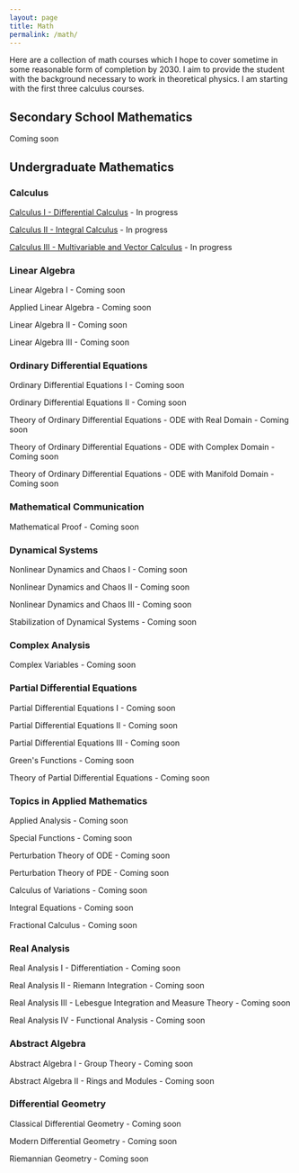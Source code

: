 ```yaml
---
layout: page
title: Math
permalink: /math/
---
```


Here are a collection of math courses which I hope to cover sometime in some reasonable form of completion by 2030. I aim to provide the student with the background necessary to work in theoretical physics. I am starting with the first three calculus courses.

## Secondary School Mathematics

Coming soon

## Undergraduate Mathematics
### Calculus
<a class="page-link" href="/calculus-I/">Calculus I - Differential Calculus</a> - In progress

<a class="page-link" href="/calculus-II/">Calculus II - Integral Calculus</a> - In progress

<a class="page-link" href="/calculus-III/">Calculus III - Multivariable and Vector Calculus</a> - In progress

### Linear Algebra
Linear Algebra I - Coming soon
<!--- <a class="page-link" href="/linear-algebra-I/"> Linear Algebra I </a> - In progress --->

Applied Linear Algebra - Coming soon
<!--- <a class="page-link" href="/appl-lin-alg/"> Applied Linear Algebra </a> - In progress --->

Linear Algebra II - Coming soon
<!--- <a class="page-link" href="/linear-algebra-II/"> Linear Algebra II </a> - In progress --->

Linear Algebra III - Coming soon
<!--- <a class="page-link" href="/linear-algebra-III/"> Linear Algebra III </a> - In progress --->

### Ordinary Differential Equations
Ordinary Differential Equations I - Coming soon
<!--- <a class="page-link" href="/ode-I/"> Ordinary Differential Equations I  </a> - In progress --->

Ordinary Differential Equations II - Coming soon
<!--- <a class="page-link" href="/ode-II/"> Ordinary Differential Equations II  </a> - In progress --->

Theory of Ordinary Differential Equations - ODE with Real Domain - Coming soon
<!--- <a class="page-link" href="/odet-real/"> Theory of Ordinary Differential Equations - ODE with Real Domain </a> - In progress ---> 

Theory of Ordinary Differential Equations - ODE with Complex Domain - Coming soon
<!--- <a class="page-link" href="/odet-complex/"> Theory of Ordinary Differential Equations - ODE with Complex Domain </a> - In progress --->

Theory of Ordinary Differential Equations - ODE with Manifold Domain - Coming soon
<!--- <a class="page-link" href="/odet-manifold/"> Theory of Ordinary Differential Equations - ODE with Manifold Domain </a> - In progress ---> 

### Mathematical Communication
Mathematical Proof - Coming soon
<!--- <a class="page-link" href="/mathematical-proof/"> Mathematical Proof  </a> - In progress --->

### Dynamical Systems
Nonlinear Dynamics and Chaos I - Coming soon
<!--- <a class="page-link" href="/nonlin-dyn-I/"> Nonlinear Dynamics and Chaos I </a> - In progress --->

Nonlinear Dynamics and Chaos II  - Coming soon
<!--- <a class="page-link" href="/nonlin-dyn-II/"> Nonlinear Dynamics and Chaos II </a> --->

Nonlinear Dynamics and  Chaos III - Coming soon
<!--- <a class="page-link" href="/nonlin-dyn-III/"> Nonlinear Dynamics and Chaos III </a> --->

Stabilization of Dynamical Systems - Coming soon
<!--- <a class="page-link" href="/nonlin-dyn-I/"> Stabilization of Dynamical Systems </a> --->

### Complex Analysis
Complex Variables - Coming soon
<!--- <a class="page-link" href="/complex-variables/"> Complex Variables </a> - In progress --->

### Partial Differential Equations
Partial Differential Equations I - Coming soon
<!--- <a class="page-link" href="/pde-I/"> Partial Differential Equations I  </a> - In progress --->

Partial Differential Equations II - Coming soon
<!--- <a class="page-link" href="/pde-II/"> Partial Differential Equations II  </a> - In progress --->

Partial Differential Equations III - Coming soon
<!--- <a class="page-link" href="/pde-III/"> Partial Differential Equations III  </a> --->

Green's Functions - Coming soon
<!--- <a class="page-link" href="/greens-functions/"> Green's Functions </a> - In progress --->

Theory of Partial Differential Equations - Coming soon
<!--- <a class="page-link" href="/pdet-I/"> Theory of Partial Differential Equations I </a> - In progress --->

### Topics in Applied Mathematics
Applied Analysis - Coming soon
<!--- <a class="page-link" href="/applied-analysis/"> Applied Analysis </a> - In progress --->

Special Functions - Coming soon
<!--- <a class="page-link" href="/special-functions/"> Special Functions </a> - In progress --->

Perturbation Theory of ODE - Coming soon
<!--- <a class="page-link" href="/asymptotic-analysis-I/"> Asymptotic Analysis I </a> - In progress --->

Perturbation Theory of PDE - Coming soon
<!--- <a class="page-link" href="/asymptotic-analysis-II/"> Asymptotic Analysis II  </a> - In progress --->

Calculus of Variations - Coming soon
<!--- <a class="page-link" href="/variational-calculus/"> Calculus of Variations </a> - In progress --->

Integral Equations - Coming soon
<!--- <a class="page-link" href="/integral-equations/"> Integral Equations </a> - In progress --->

Fractional Calculus - Coming soon
<!--- <a class="page-link" href="/fractional-calculus/"> Fractional Calculus </a> - In progress --->

### Real Analysis
Real Analysis I - Differentiation - Coming soon
<!--- <a class="page-link" href="/real-analysis-I/"> Real Analysis I </a> - In progress --->

Real Analysis II - Riemann Integration - Coming soon
<!--- <a class="page-link" href="/real-analysis-II/"> Real Analysis II </a> - In progress --->

Real Analysis III - Lebesgue Integration and Measure Theory - Coming soon
<!--- <a class="page-link" href="/real-analysis-II/"> Real Analysis III </a> - In progress --->

Real Analysis IV - Functional Analysis - Coming soon
<!--- <a class="page-link" href="/real-analysis-II/"> Real Analysis III </a> - In progress --->

### Abstract Algebra
Abstract Algebra I - Group Theory - Coming soon
<!--- <a class="page-link" href="/group-theory/"> Group Theory </a> - In progress --->

Abstract Algebra II - Rings and Modules - Coming soon
<!--- <a class="page-link" href="/rings-and-modules/"> Rings and Modules </a> - In progress --->

### Differential Geometry
Classical Differential Geometry - Coming soon
<!--- <a class="page-link" href="/classical-differential-geometry/"> Classical Differential Geometry  </a> - In progress --->

Modern Differential Geometry - Coming soon
<!--- <a class="page-link" href="/modern-differential-geometry/"> Modern Differential Geometry  </a> - In progress --->

Riemannian Geometry - Coming soon
<!--- <a class="page-link" href="/modern-differential-geometry/"> Modern Differential Geometry  </a> - In progress --->

<!---
## Graduate Mathematics

### Topology
### Number Theory
Coming soon
--->

